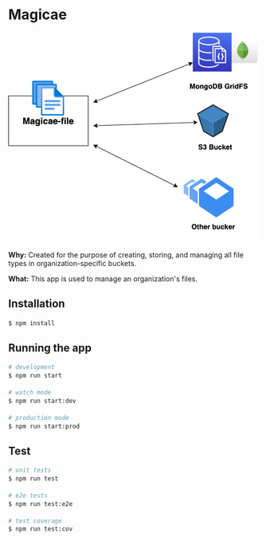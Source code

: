 # Magicae

![magic-file-api.png](docs%2Fmagicae-file-diagram.png)

**Why:** Created for the purpose of creating, storing, and managing all file types in organization-specific buckets.

**What:** This app is used to manage an organization's files.

## Installation

```bash
$ npm install
```

## Running the app

```bash
# development
$ npm run start

# watch mode
$ npm run start:dev

# production mode
$ npm run start:prod
```

## Test

```bash
# unit tests
$ npm run test

# e2e tests
$ npm run test:e2e

# test coverage
$ npm run test:cov
```